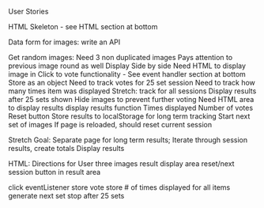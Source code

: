 User Stories

HTML Skeleton - see HTML section at bottom

Data form for images: write an API

Get random images:
    Need 3 non duplicated images
        Pays attention to previous image round as well
Display Side by side
    Need HTML to display image in
Click to vote functionality - See event handler section at bottom
    Store as an object
        Need to track votes for 25 set session
        Need to track how many times item was displayed
    Stretch: track for all sessions
Display results after 25 sets shown
    Hide images to prevent further voting
    Need HTML area to display results
    display results function
        Times displayed
        Number of votes
    Reset button
        Store results to localStorage for long term tracking
        Start next set of images
            If page is reloaded, should reset current session

Stretch Goal:
    Separate page for long term results;
        Iterate through session results, create totals
        Display results



HTML:
    Directions for User
    three images
    result display area
    reset/next session button in result area

click eventListener
    store vote
    store # of times displayed for all items
    generate next set
        stop after 25 sets